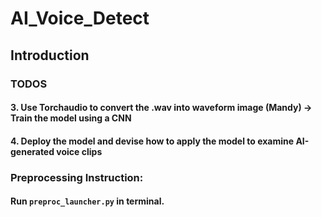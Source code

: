 # AI_Voice_Detect
## Introduction

### TODOS

#### 3. Use Torchaudio to convert the .wav into waveform image (Mandy) -> Train the model using a CNN
#### 4. Deploy the model and devise how to apply the model to examine AI-generated voice clips

### Preprocessing Instruction:

#### Run `preproc_launcher.py` in terminal.